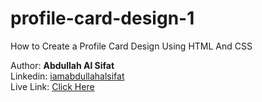 # profile-card-design-1
How to Create a Profile Card Design Using HTML And CSS

Author: <b>Abdullah Al Sifat</b><br>
Linkedin: <a href="https://www.linkedin.com/in/iamabdullahalsifat/">iamabdullahalsifat</a><br>
Live Link: <a href="https://abdullahalsifat.github.io/profile-card-design-1/">Click Here</a><br>
